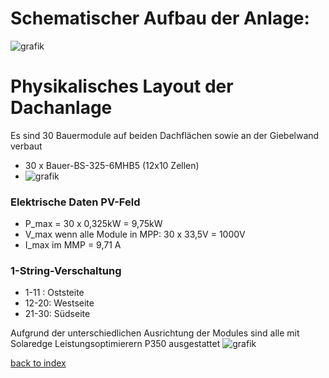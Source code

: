 # Schematischer Aufbau der Anlage:
![grafik](https://github.com/user-attachments/assets/f6152812-2e12-4032-bd47-2c13b30e043b)

# Physikalisches Layout der Dachanlage
Es sind 30 Bauermodule auf beiden Dachflächen sowie an der Giebelwand verbaut
- 30 x Bauer-BS-325-6MHB5  (12x10 Zellen)
- ![grafik](https://github.com/user-attachments/assets/933f7e08-1284-4ed5-894d-bf5ba9f3f2bc)


### Elektrische Daten PV-Feld
- P_max = 30 x 0,325kW = 9,75kW
- V_max wenn alle Module in MPP: 30 x 33,5V = 1000V
- I_max im MMP = 9,71 A
### 1-String-Verschaltung
- 1-11 : Oststeite
- 12-20: Westseite
- 21-30: Südseite
  
Aufgrund der unterschiedlichen Ausrichtung der Modules sind alle mit Solaredge Leistungsoptimierern P350 ausgestattet
![grafik](https://github.com/user-attachments/assets/2ee21908-1780-4fe2-8aa3-1e4d2b231c07)

[back to index](installation.md)

